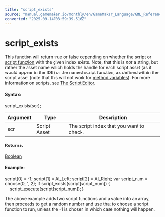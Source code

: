 ```yaml
---
title: "script_exists"
source: "manual.gamemaker.io/monthly/en/GameMaker_Language/GML_Reference/Asset_Management/Scripts/script_exists.htm"
converted: "2025-09-14T03:59:39.516Z"
---
```


# script\_exists

This function will return true or false depending on whether the script or [script function](../../../GML_Overview/Script_Functions.md) with the given index exists. Note, that this is _not_ a string, but rather the asset name which holds the handle for each script asset (as it would appear in the IDE) or the named script function, as defined within the script asset (note that this will not work for [method variables](../../../GML_Overview/Method_Variables.md)). For more information on scripts, see [The Script Editor](../../../../The_Asset_Editors/Scripts.md).

#### Syntax:

script\_exists(scr);

| Argument | Type | Description |
| --- | --- | --- |
| scr | Script Asset | The script index that you want to check. |

#### Returns:

[Boolean](../../../GML_Overview/Data_Types.md)

#### Example:

script\[0\] = -1;
script\[1\] = AI\_Left;
script\[2\] = AI\_Right;
var script\_num = choose(0, 1, 2);
if script\_exists(script\[script\_num\])
{
    script\_execute(script\[script\_num\]);
}

The above example adds two script functions and a value into an array, then proceeds to get a random number and use that to choose a script function to run, unless the -1 is chosen in which case nothing will happen.